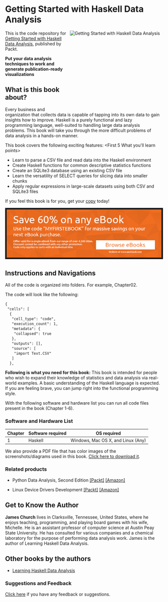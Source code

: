 
# Getting Started with Haskell Data Analysis

<a href="https://www.packtpub.com/big-data-and-business-intelligence/getting-started-haskell-data-analysis?utm_source=github&utm_medium=repository&utm_campaign=9781789802863"><img src="https://www.packtpub.com/sites/default/files/B12542.png" alt="Getting Started with Haskell Data Analysis" height="256px" align="right"></a>

This is the code repository for [Getting Started with Haskell Data Analysis](https://www.packtpub.com/big-data-and-business-intelligence/getting-started-haskell-data-analysis?utm_source=github&utm_medium=repository&utm_campaign=9781789802863), published by Packt.

**Put your data analysis techniques to work and generate publication-ready visualizations**

## What is this book about?
Every business and organization that collects data is capable of tapping into its own data to gain insights how to improve. Haskell is a purely functional and lazy programming language, well-suited to handling large data analysis problems. This book will take you through the more difficult problems of data analysis in a hands-on manner.

This book covers the following exciting features: <First 5 What you'll learn points>
* Learn to parse a CSV file and read data into the Haskell environment
* Create Haskell functions for common descriptive statistics functions
* Create an SQLite3 database using an existing CSV file
* Learn the versatility of SELECT queries for slicing data into smaller chunks
* Apply regular expressions in large-scale datasets using both CSV and SQLite3 files

If you feel this book is for you, get your [copy](https://www.amazon.com/dp/1789802865) today!

<a href="https://www.packtpub.com/?utm_source=github&utm_medium=banner&utm_campaign=GitHubBanner"><img src="https://raw.githubusercontent.com/PacktPublishing/GitHub/master/GitHub.png" 
alt="https://www.packtpub.com/" border="5" /></a>


## Instructions and Navigations
All of the code is organized into folders. For example, Chapter02.

The code will look like the following:
```
{
 "cells": [
  {
   "cell_type": "code",
   "execution_count": 1,
   "metadata": {
    "collapsed": true
   },
   "outputs": [],
   "source": [
    "import Text.CSV"
   ]
  },
```

**Following is what you need for this book:**
This book is intended for people who wish to expand their knowledge of statistics and data analysis via real-world examples. A basic understanding of the Haskell language is expected. If you are feeling brave, you can jump right into the functional programming style.

With the following software and hardware list you can run all code files present in the book (Chapter 1-6).

### Software and Hardware List

| Chapter  | Software required                   | OS required                        |
| -------- | ------------------------------------| -----------------------------------|
| 1        | Haskell                             | Windows, Mac OS X, and Linux (Any) |


We also provide a PDF file that has color images of the screenshots/diagrams used in this book. [Click here to download it](https://www.packtpub.com/sites/default/files/downloads/9781789802863_ColorImages.pdf).

### Related products <Other books you may enjoy>
* Python Data Analysis, Second Edition [[Packt]](https://www.packtpub.com/big-data-and-business-intelligence/python-data-analysis-second-edition?utm_source=github&utm_medium=repository&utm_campaign=9781787127487) [[Amazon]](https://www.amazon.com/dp/1787127486)

* Linux Device Drivers Development [[Packt]](https://www.packtpub.com/big-data-and-business-intelligence/java-data-analysis?utm_source=github&utm_medium=repository&utm_campaign=9781787285651) [[Amazon]](https://www.amazon.com/dp/1787285650)

## Get to Know the Author
**James Church**
lives in Clarksville, Tennessee, United States, where he enjoys teaching, programming, and playing board games with his wife, Michelle. He is an assistant professor of computer science at Austin Peay State University. He has consulted for various companies and a chemical laboratory for the purpose of performing data analysis work. James is the author of Learning Haskell Data Analysis.



## Other books by the authors
* [Learning Haskell Data Analysis](https://www.packtpub.com/big-data-and-business-intelligence/learning-haskell-data-analysis?utm_source=github&utm_medium=repository&utm_campaign=9781784394707)


### Suggestions and Feedback
[Click here](https://docs.google.com/forms/d/e/1FAIpQLSdy7dATC6QmEL81FIUuymZ0Wy9vH1jHkvpY57OiMeKGqib_Ow/viewform) if you have any feedback or suggestions.
